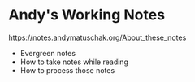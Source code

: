 
# Andy's Working Notes

https://notes.andymatuschak.org/About_these_notes

- Evergreen notes
- How to take notes while reading
- How to process those notes
